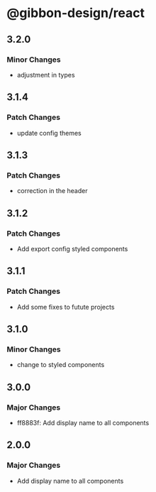 # @gibbon-design/react

## 3.2.0

### Minor Changes

- adjustment in types

## 3.1.4

### Patch Changes

- update config themes

## 3.1.3

### Patch Changes

- correction in the header

## 3.1.2

### Patch Changes

- Add export config styled components

## 3.1.1

### Patch Changes

- Add some fixes to futute projects

## 3.1.0

### Minor Changes

- change to styled components

## 3.0.0

### Major Changes

- ff8883f: Add display name to all components

## 2.0.0

### Major Changes

- Add display name to all components
